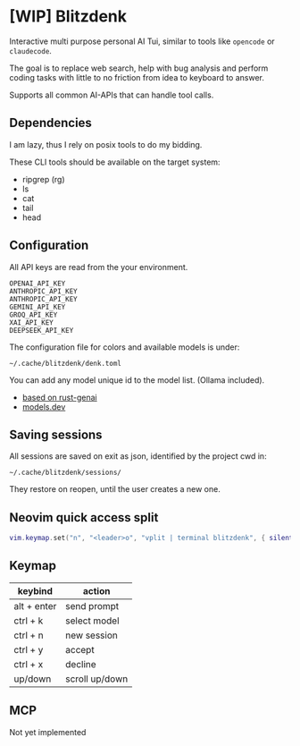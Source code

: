 # [WIP] Blitzdenk

Interactive multi purpose personal AI Tui, similar to tools like `opencode` or `claudecode`.

The goal is to replace web search, help with bug analysis and perform coding tasks with little to
no friction from idea to keyboard to answer.

Supports all common AI-APIs that can handle tool calls.

## Dependencies

I am lazy, thus I rely on posix tools to do my bidding.

These CLI tools should be available on the target system:

- ripgrep (rg)
- ls
- cat
- tail
- head

## Configuration

All API keys are read from the your environment.

```
OPENAI_API_KEY
ANTHROPIC_API_KEY
ANTHROPIC_API_KEY
GEMINI_API_KEY
GROQ_API_KEY
XAI_API_KEY
DEEPSEEK_API_KEY
```

The configuration file for colors and available models is under:

`~/.cache/blitzdenk/denk.toml`

You can add any model unique id to the model list. (Ollama included).

- [based on rust-genai](https://github.com/jeremychone/rust-genai)
- [models.dev](models.dev)

## Saving sessions

All sessions are saved on exit as json, identified by the project cwd in:

`~/.cache/blitzdenk/sessions/`

They restore on reopen, until the user creates a new one.

## Neovim quick access split

```lua
vim.keymap.set("n", "<leader>o", "vplit | terminal blitzdenk", { silent = true });
```

## Keymap

| keybind     | action         |
| ----------- | -------------- |
| alt + enter | send prompt    |
| ctrl + k    | select model   |
| ctrl + n    | new session    |
| ctrl + y    | accept         |
| ctrl + x    | decline        |
| up/down     | scroll up/down |

## MCP

Not yet implemented
